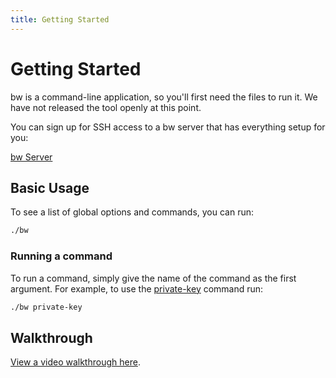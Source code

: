 ```yaml
---
title: Getting Started
---
```


# Getting Started

bw is a command-line application, so you'll first need the files to run it. We have
not released the tool openly at this point.

You can sign up for SSH access to a bw server that has everything setup for you:

[bw Server](https://bw.blockwell.ai)

## Basic Usage

To see a list of global options and commands, you can run:

```bash
./bw
```

### Running a command

To run a command, simply give the name of the command as the first argument. For
example, to use the [private-key](./commands.md#private-key) command run:

```bash
./bw private-key
```

## Walkthrough

[View a video walkthrough here](./demo.md).
